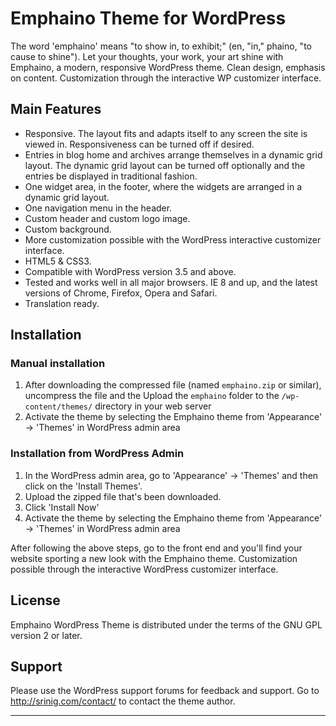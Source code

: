 Emphaino Theme for WordPress
============================

The word 'emphaino' means "to show in, to exhibit;" (en, "in," phaino, "to cause to shine"). Let your thoughts, your work, your art shine with Emphaino, a modern, responsive WordPress theme. Clean design, emphasis on content. Customization through the interactive WP customizer interface.

Main Features
-------------

* Responsive. The layout fits and adapts itself to any screen the site is viewed in. Responsiveness can be turned off if desired.
* Entries in blog home and archives arrange themselves in a dynamic grid layout. The dynamic grid layout can be turned off optionally and the entries be displayed in traditional fashion.
* One widget area, in the footer, where the widgets are arranged in a dynamic grid layout.
* One navigation menu in the header.
* Custom header and custom logo image.
* Custom background.
* More customization possible with the WordPress interactive customizer interface.
* HTML5 & CSS3.
* Compatible with WordPress version 3.5 and above.
* Tested and works well in all major browsers. IE 8 and up, and the latest versions of Chrome, Firefox, Opera and Safari.
* Translation ready.


Installation
------------

### Manual installation ###

1. After downloading the compressed file (named `emphaino.zip` or similar), uncompress the file and the Upload the `emphaino` folder to the `/wp-content/themes/` directory in your web server
2. Activate the theme by selecting the Emphaino theme from 'Appearance' -> 'Themes' in WordPress admin area

### Installation from WordPress Admin ###

1. In the WordPress admin area, go to 'Appearance' -> 'Themes' and then click on the 'Install Themes'.
2. Upload the zipped file that's been downloaded.
3. Click 'Install Now'
4. Activate the theme by selecting the Emphaino theme from 'Appearance' -> 'Themes' in WordPress admin area

After following the above steps, go to the front end and you'll find your website sporting a new look with the Emphaino theme. Customization possible through the interactive WordPress customizer interface.


License
-------

Emphaino WordPress Theme is distributed under the terms of the GNU GPL version 2 or later.


Support
-------

Please use the WordPress support forums for feedback and support. Go to http://srinig.com/contact/ to contact the theme author.

------------------------------------------------------

[Emphaino Home Page]: http://srinig.com/wordpress/themes/emphaino/
